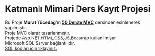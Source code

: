 # Katmanlı Mimari Ders Kayıt Projesi
        
Bu Proje <strong>Murat Yücedağ</strong>'ın <strong><a href="https://www.youtube.com/playlist?list=PLKnjBHu2xXNNRPqfdZC6hNmJKOqIIpqNj" target="_blank">50 Derste MVC</a></strong> dersinden esinlenerek yapılmıştır.<br>
Proje MVC olarak tasarlanmıştır.<br>
Projede Asp.NET,HTML,CSS,JS,Boostrap kullanılmıştır.<br>
Microsoft SQL Server bağlantılıdır.<br>
<a href="https://github.com/furkankapukayaa/mvc-stok-takip/blob/main/dbStokMVC.sql">SQL kodları için tıklayınız.</a>